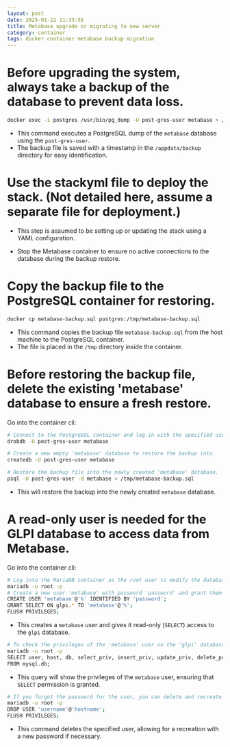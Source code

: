 ```yaml
---
layout: post
date: 2025-01-22 11:33:55
title: Metabase upgrade or migrating to new server
category: container
tags: docker container metabase backup migration
---
```


# Before upgrading the system, always take a backup of the database to prevent data loss.

```bash
docker exec -i postgres /usr/bin/pg_dump -U post-gres-user metabase > /appdata/backup/metabase-postgres-backup-$(date +\%Y-\%m-\%d_\%H-\%M-\%S).sql
```
- This command executes a PostgreSQL dump of the `metabase` database using the `post-gres-user`.
- The backup file is saved with a timestamp in the `/appdata/backup` directory for easy identification.

# Use the stackyml file to deploy the stack. (Not detailed here, assume a separate file for deployment.)
- This step is assumed to be setting up or updating the stack using a YAML configuration.

- Stop the Metabase container to ensure no active connections to the database during the backup restore.


# Copy the backup file to the PostgreSQL container for restoring.

```bash
docker cp metabase-backup.sql postgres:/tmp/metabase-backup.sql
```
- This command copies the backup file `metabase-backup.sql` from the host machine to the PostgreSQL container.
- The file is placed in the `/tmp` directory inside the container.

# Before restoring the backup file, delete the existing 'metabase' database to ensure a fresh restore.
Go into the container cli:

```bash
# Connect to the PostgreSQL container and log in with the specified user to interact with the database.
drobdb -U post-gres-user metabase
```

```bash
# Create a new empty 'metabase' database to restore the backup into.
createdb -U post-gres-user metabase
```

```bash
# Restore the backup file into the newly created 'metabase' database.
psql -U post-gres-user -d metabase < /tmp/metabase-backup.sql
```

- This will restore the backup into the newly created `metabase` database.

# A read-only user is needed for the GLPI database to access data from Metabase.
Go into the container cli:

```bash
# Log into the MariaDB container as the root user to modify the database user and permissions.
mariadb -u root -p
# Create a new user 'metabase' with password 'password' and grant them SELECT privileges on the 'glpi' database.
CREATE USER 'metabase'@'%' IDENTIFIED BY 'password';
GRANT SELECT ON glpi.* TO 'metabase'@'%';
FLUSH PRIVILEGES;
```
- This creates a `metabase` user and gives it read-only (`SELECT`) access to the `glpi` database.

```bash
# To check the privileges of the 'metabase' user on the 'glpi' database, run the following command:
mariadb -u root -p
SELECT user, host, db, select_priv, insert_priv, update_priv, delete_priv, create_priv, drop_priv, grant_priv
FROM mysql.db;
```

- This query will show the privileges of the `metabase` user, ensuring that `SELECT` permission is granted.

```bash
# If you forgot the password for the user, you can delete and recreate the user with the following commands.
mariadb -u root -p
DROP USER 'username'@'hostname';
FLUSH PRIVILEGES;
```

- This command deletes the specified user, allowing for a recreation with a new password if necessary.
